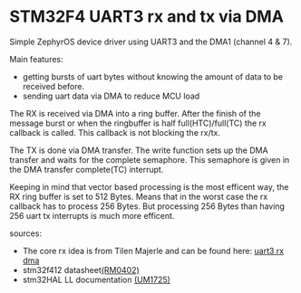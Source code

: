 # STM32F4 UART3 rx and tx via DMA

Simple ZephyrOS device driver using UART3 and the DMA1 (channel 4 & 7).

Main features:
- getting bursts of uart bytes without knowing the amount of data to be received before.
- sending uart data via DMA to reduce MCU load

The RX is received via DMA into a ring buffer. After the finish of the message burst or when the ringbuffer is half full(HTC)/full(TC) the rx callback is called. This callback is not blocking the rx/tx.

The TX is done via DMA transfer. The write function sets up the DMA transfer and waits for the complete semaphore. This semaphore is given in the DMA transfer complete(TC) interrupt.

Keeping in mind that vector based processing is the most efficent way, the RX ring buffer is set to 512 Bytes. Means that in the worst case the rx callback has to process 256 Bytes. But processing 256 Bytes than having 256 uart tx interrupts is much more efficent.

sources:
- The core rx idea is from Tilen Majerle and can be found here: [uart3 rx dma](https://github.com/MaJerle/STM32_USART_DMA_RX/blob/master/projects/idle_line_irq_F4/Src/main.c)
- stm32f412 datasheet[(RM0402)](https://www.st.com/content/ccc/resource/technical/document/reference_manual/group0/4f/7b/2b/bd/04/b3/49/25/DM00180369/files/DM00180369.pdf/jcr:content/translations/en.DM00180369.pdf)
- stm32HAL LL documentation [(UM1725)](https://www.st.com/content/ccc/resource/technical/document/user_manual/2f/71/ba/b8/75/54/47/cf/DM00105879.pdf/files/DM00105879.pdf/jcr:content/translations/en.DM00105879.pdf)
